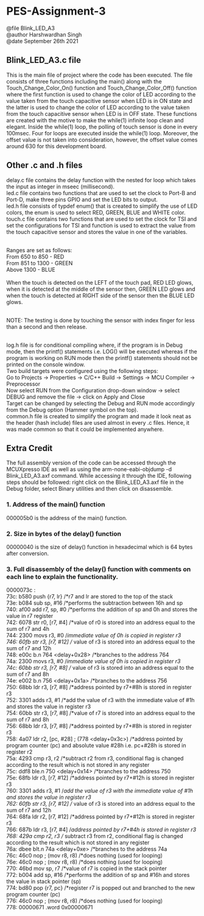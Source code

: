 # PES-Assignment-3
@file Blink_LED_A3<br/>
@author Harshwardhan Singh<br/>
@date September 26th 2021<br/>

## Blink_LED_A3.c file
This is the main file of project where the code has been executed. The file consists of three functions including the main() along with the
Touch_Change_Color_On() function and Touch_Change_Color_Off() function where the first function is used to change the color of LED according to the
value taken from the touch capacitive sensor when LED is in ON state and the latter is used to change the color of LED according to the
value taken from the touch capacitive sensor when LED is in OFF state. These functions are created with the motive to make the while(1) infinite
loop clean and elegant. Inside the while(1) loop, the polling of touch sensor is done in every 100msec. Four for loops are executed inside the while(1) loop.
Moreover, the offset value is not taken into consideration, however, the offset value comes around 630 for this development board.

## Other .c and .h files
delay.c file contains the delay function with the nested for loop which takes the input as integer in mseec (millisecond).<br/>
led.c file contains two functions that are used to set the clock to Port-B and Port-D, make three pins GPIO and set the LED bits to output.<br/>
led.h file consists of typdef enum() that is created to simplify the use of LED colors, the enum is used to select RED, GREEN, BLUE and WHITE color. <br/>
touch.c file contains two functions that are used to set the clock for TSI and set the configurations for TSI and function is used to extract the value from
the touch capacitive sensor and stores the value in one of the variables.<br/><br/>

Ranges are set as follows: <br/>
From 650 to 850 - RED<br/>
From 851 to 1300 - GREEN<br/>
Above 1300 - BLUE<br/><br/>
When the touch is detected on the LEFT of the touch pad, RED LED glows, when it is detected at the middle of the sensor then, GREEN LED glows and when
the touch is detected at RIGHT side of the sensor then the BLUE LED glows.<br/><br/>

NOTE: The testing is done by touching the sensor with index finger for less than a second and then release.<br/><br/>

log.h file is for conditional compiling where, if the program is in Debug mode, then the printf() statements i.e. LOG() will be executed whereas if the program is
working on RUN mode then the printf() statements should not be printed on the console window.<br/>
Two build targets were configured using the following steps:<br/>
Go to Projects -> Properties -> C/C++ Build -> Settings -> MCU Compiler -> Preprocessor<br/>
Now select RUN from the Configuration drop-down window -> select DEBUG and remove the file -> click on Apply and Close<br/>
Target can be changed by selecting the Debug and RUN mode accordingly from the Debug option (Hammer symbol on the top).<br/>
common.h file is created to simplify the program and made it look neat as the header (hash include) files are used almost in every .c files. 
Hence, it was made common so that it could be implemented anywhere.<br/>

 ## Extra Credit 
 
 The full assembly version of the code can be accessed through the MCUXpresso IDE as well as using the arm-none-eabi-objdump -d Blink_LED_A3.axf command. 
 While accessing it through the IDE, following steps should be followed: right click on the Blink_LED_A3.axf file in the Debug folder, select Binary utilities
 and then click on disassemble.
 
 ### 1. Address of the main() function
 000005b0 is the address of the main() function.
 
 ### 2. Size in bytes of the delay() function
 00000040 is the size of delay() function in hexadecimal which is 64 bytes after conversion.
 
 ### 3. Full disassembly of the delay() function with comments on each line to explain the functionality.
 0000073c <delay>: <br/>
     73c:	b580      	push	{r7, lr}          /*r7 and lr are stored to the top of the stack <br/>
     73e:	b084      	sub	sp, #16             /*performs the subtraction between 16h and sp <br/>
     740:	af00      	add	r7, sp, #0          /*performs the addition of sp and 0h and stores the value in r7 register <br/>
     742:	6078      	str	r0, [r7, #4]        /*value of r0 is stored into an address equal to the sum of r7 and 4h <br/>
     744:	2300      	movs	r3, #0            /*immediate value of 0h is copied in register r3 <br/>
     746:	60fb      	str	r3, [r7, #12]       /* value of r3 is stored into an address equal to the sum of r7 and 12h <br/>
     748:	e00c      	b.n	764 <delay+0x28>    /*branches to the address 764 <br/>
     74a:	2300      	movs	r3, #0            /*immediate value of 0h is copied in register r3 <br/>
     74c:	60bb      	str	r3, [r7, #8]        /* value of r3 is stored into an address equal to the sum of r7 and 8h <br/>
     74e:	e002      	b.n	756 <delay+0x1a>    /*branches to the address 756 <br/>
     750:	68bb      	ldr	r3, [r7, #8]        /*address pointed by r7+#8h is stored in register r3 <br/>
     752:	3301      	adds	r3, #1            /*add the value of r3 with the immediate value of #1h and stores the value in register r3 <br/>
     754:	60bb      	str	r3, [r7, #8]        /*value of r7 is stored into an address equal to the sum of r7 and 8h <br/>
     756:	68bb      	ldr	r3, [r7, #8]        /*address pointed by r7+#8h is stored in register r3 <br/>
     758:	4a07      	ldr	r2, [pc, #28]	; (778 <delay+0x3c>)    /*address pointed by program counter (pc) and absolute value #28h i.e. pc+#28h is stored in register r2 <br/>
     75a:	4293      	cmp	r3, r2              /*subtract r2 from r3, conditional flag is changed according to the result which is not stored in any register <br/>
     75c:	ddf8      	ble.n	750 <delay+0x14>  /*branches to the address 750 <br/>
     75e:	68fb      	ldr	r3, [r7, #12]       /*address pointed by r7+#12h is stored in register r3 <br/>
     760:	3301      	adds	r3, #1            /*add the value of r3 with the immediate value of #1h and stores the value in register r3 <br/>
     762:	60fb      	str	r3, [r7, #12]       /* value of r3 is stored into an address equal to the sum of r7 and 12h <br/>
     764:	68fa      	ldr	r2, [r7, #12]       /*address pointed by r7+#12h is stored in register r3 <br/>
     766:	687b      	ldr	r3, [r7, #4]        /*address pointed by r7+#4h is stored in register r3 <br/>
     768:	429a      	cmp	r2, r3              /* subtract r3 from r2, conditional flag is changed according to the result which is not stored in any register <br/>
     76a:	dbee      	blt.n	74a <delay+0xe>   /*branches to the address 74a <br/>
     76c:	46c0      	nop			; (mov r8, r8)  /*does nothing (used for looping) <br/>
     76e:	46c0      	nop			; (mov r8, r8)  /*does nothing (used for looping) <br/>
     770:	46bd      	mov	sp, r7              /*value of r7 is copied in the stack pointer <br/>
     772:	b004      	add	sp, #16             /*performs the addition of sp and #16h and stores the value in stack pointer (sp) <br/>
     774:	bd80      	pop	{r7, pc}            /*register r7 is popped out and branched to the new program counter (pc) <br/>
     776:	46c0      	nop			; (mov r8, r8)  /*does nothing (used for looping) <br/>
     778:	00000671 	.word	0x00000671 <br/>

